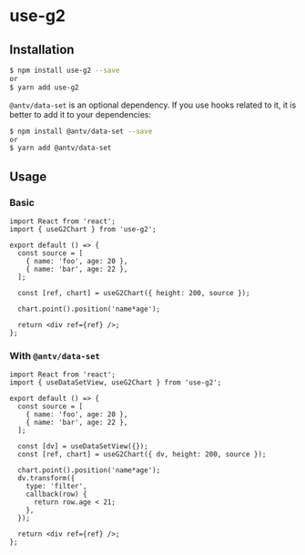 # use-g2

## Installation

```bash
$ npm install use-g2 --save
or
$ yarn add use-g2
```

`@antv/data-set` is an optional dependency. If you use hooks related to it, it is better to add it to your dependencies:

```bash
$ npm install @antv/data-set --save
or
$ yarn add @antv/data-set
```

## Usage

### Basic

```tsx
import React from 'react';
import { useG2Chart } from 'use-g2';

export default () => {
  const source = [
    { name: 'foo', age: 20 },
    { name: 'bar', age: 22 },
  ];

  const [ref, chart] = useG2Chart({ height: 200, source });

  chart.point().position('name*age');

  return <div ref={ref} />;
};
```

### With `@antv/data-set`

```tsx
import React from 'react';
import { useDataSetView, useG2Chart } from 'use-g2';

export default () => {
  const source = [
    { name: 'foo', age: 20 },
    { name: 'bar', age: 22 },
  ];

  const [dv] = useDataSetView({});
  const [ref, chart] = useG2Chart({ dv, height: 200, source });

  chart.point().position('name*age');
  dv.transform({
    type: 'filter',
    callback(row) {
      return row.age < 21;
    },
  });

  return <div ref={ref} />;
};
```

